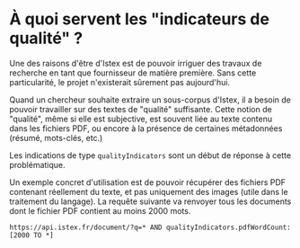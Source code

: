 # À quoi servent les "indicateurs de qualité" ?

Une des raisons d'être d'Istex est de pouvoir irriguer des travaux de recherche en tant que fournisseur de matière première. Sans cette particularité, le projet n'existerait sûrement pas aujourd'hui.

Quand un chercheur souhaite extraire un sous-corpus d'Istex, il a besoin de pouvoir travailler sur des textes de "qualité" suffisante. Cette notion de "qualité", même si elle est subjective, est souvent liée au texte contenu dans les fichiers PDF, ou encore à la présence de certaines métadonnées (résumé, mots-clés, etc.)

Les indications de type `qualityIndicators` sont un début de réponse à cette problématique.

Un exemple concret d'utilisation est de pouvoir récupérer des fichiers PDF contenant réellement du texte, et pas uniquement des images (utile dans le traitement du langage). La requête suivante va renvoyer tous les documents dont le fichier PDF contient au moins 2000 mots.

```
https://api.istex.fr/document/?q=* AND qualityIndicators.pdfWordCount:[2000 TO *]
```
